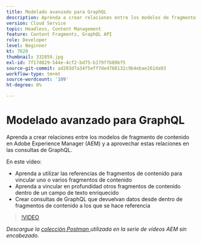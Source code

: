 ```yaml
---
title: Modelado avanzado para GraphQL
description: Aprenda a crear relaciones entre los modelos de fragmento de contenido en Adobe Experience Manager (AEM) y a aprovechar estas relaciones en las consultas de GraphQL.
version: Cloud Service
topic: Headless, Content Management
feature: Content Fragments, GraphQL API
role: Developer
level: Beginner
kt: 7620
thumbnail: 332859.jpg
exl-id: 7f17d829-544e-4cf2-bd75-b179ffb89bf5
source-git-commit: ad203d7a34f5eff7de4768131c9b4ebae261da93
workflow-type: tm+mt
source-wordcount: '109'
ht-degree: 0%

---
```


# Modelado avanzado para GraphQL

Aprenda a crear relaciones entre los modelos de fragmento de contenido en Adobe Experience Manager (AEM) y a aprovechar estas relaciones en las consultas de GraphQL.

En este vídeo:

+ Aprenda a utilizar las referencias de fragmentos de contenido para vincular uno o varios fragmentos de contenido
+ Aprenda a vincular en profundidad otros fragmentos de contenido dentro de un campo de texto enriquecido
+ Crear consultas de GraphQL que devuelvan datos desde dentro de fragmentos de contenido a los que se hace referencia

>[!VIDEO](https://video.tv.adobe.com/v/332859/?quality=12&learn=on)

_Descargue la  [colección Postman ](./assets/aem-headless-video-series.postman_collection.json) utilizada en la serie de vídeos AEM sin encabezado._
